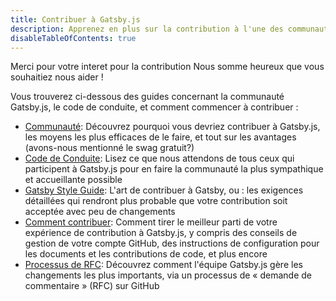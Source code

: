 ```yaml
---
title: Contribuer à Gatsby.js
description: Apprenez en plus sur la contribution à l'une des communautés les plus accueillantes en aidant à développer le futur d'internet.
disableTableOfContents: true
---
```


Merci pour votre interet pour la contribution Nous somme heureux que vous souhaitiez nous aider !

Vous trouverez ci-dessous des guides concernant la communauté Gatsby.js, le code de conduite, et comment commencer à contribuer :

- [Communauté](/contributing/community/): Découvrez pourquoi vous devriez contribuer à Gatsby.js, les moyens les plus efficaces de le faire, et tout sur les avantages (avons-nous mentionné le swag gratuit?)
- [Code de Conduite](/contributing/code-of-conduct/): Lisez ce que nous attendons de tous ceux qui participent à Gatsby.js pour en faire la communauté la plus sympathique et accueillante possible
- [Gatsby Style Guide](/contributing/gatsby-style-guide/): L'art de contribuer à Gatsby, ou : les exigences détaillées qui rendront plus probable que votre contribution soit acceptée avec peu de changements
- [Comment contribuer](/contributing/how-to-contribute/): Comment tirer le meilleur parti de votre expérience de contribution à Gatsby.js, y compris des conseils de gestion de votre compte GitHub, des instructions de configuration pour les documents et les contributions de code, et plus encore
- [Processus de RFC](/contributing/rfc-process): Découvrez comment l'équipe Gatsby.js gère les changements les plus importants, via un processus de « demande de commentaire » (RFC) sur GitHub

<EmailCaptureForm signupMessage="Vous voulez suivre les derniers trucs et astuces ? Abonnez-vous à notre newsletter !" />

